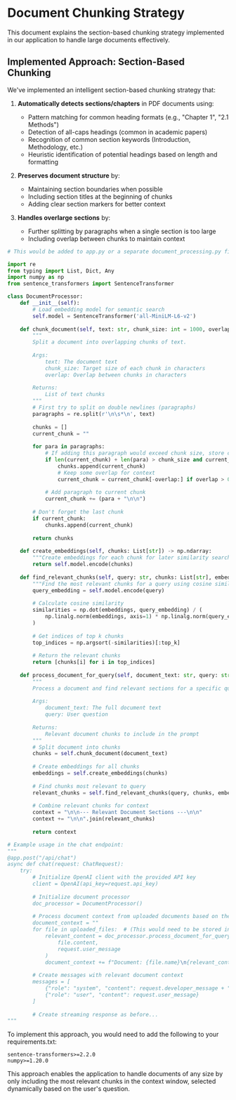 # Document Chunking Strategy

This document explains the section-based chunking strategy implemented in our application to handle large documents effectively.

## Implemented Approach: Section-Based Chunking

We've implemented an intelligent section-based chunking strategy that:

1. **Automatically detects sections/chapters** in PDF documents using:
   - Pattern matching for common heading formats (e.g., "Chapter 1", "2.1 Methods")
   - Detection of all-caps headings (common in academic papers)
   - Recognition of common section keywords (Introduction, Methodology, etc.)
   - Heuristic identification of potential headings based on length and formatting

2. **Preserves document structure** by:
   - Maintaining section boundaries when possible
   - Including section titles at the beginning of chunks
   - Adding clear section markers for better context

3. **Handles overlarge sections** by:
   - Further splitting by paragraphs when a single section is too large
   - Including overlap between chunks to maintain context

```python
# This would be added to app.py or a separate document_processing.py file

import re
from typing import List, Dict, Any
import numpy as np
from sentence_transformers import SentenceTransformer

class DocumentProcessor:
    def __init__(self):
        # Load embedding model for semantic search
        self.model = SentenceTransformer('all-MiniLM-L6-v2')
        
    def chunk_document(self, text: str, chunk_size: int = 1000, overlap: int = 200) -> List[str]:
        """
        Split a document into overlapping chunks of text.
        
        Args:
            text: The document text
            chunk_size: Target size of each chunk in characters
            overlap: Overlap between chunks in characters
            
        Returns:
            List of text chunks
        """
        # First try to split on double newlines (paragraphs)
        paragraphs = re.split(r'\n\s*\n', text)
        
        chunks = []
        current_chunk = ""
        
        for para in paragraphs:
            # If adding this paragraph would exceed chunk size, store current chunk and start a new one
            if len(current_chunk) + len(para) > chunk_size and current_chunk:
                chunks.append(current_chunk)
                # Keep some overlap for context
                current_chunk = current_chunk[-overlap:] if overlap > 0 else ""
            
            # Add paragraph to current chunk
            current_chunk += (para + "\n\n")
        
        # Don't forget the last chunk
        if current_chunk:
            chunks.append(current_chunk)
            
        return chunks
    
    def create_embeddings(self, chunks: List[str]) -> np.ndarray:
        """Create embeddings for each chunk for later similarity search"""
        return self.model.encode(chunks)
    
    def find_relevant_chunks(self, query: str, chunks: List[str], embeddings: np.ndarray, top_k: int = 3) -> List[str]:
        """Find the most relevant chunks for a query using cosine similarity"""
        query_embedding = self.model.encode(query)
        
        # Calculate cosine similarity
        similarities = np.dot(embeddings, query_embedding) / (
            np.linalg.norm(embeddings, axis=1) * np.linalg.norm(query_embedding)
        )
        
        # Get indices of top k chunks
        top_indices = np.argsort(-similarities)[:top_k]
        
        # Return the relevant chunks
        return [chunks[i] for i in top_indices]
    
    def process_document_for_query(self, document_text: str, query: str) -> str:
        """
        Process a document and find relevant sections for a specific query
        
        Args:
            document_text: The full document text
            query: User question
            
        Returns:
            Relevant document chunks to include in the prompt
        """
        # Split document into chunks
        chunks = self.chunk_document(document_text)
        
        # Create embeddings for all chunks
        embeddings = self.create_embeddings(chunks)
        
        # Find chunks most relevant to query
        relevant_chunks = self.find_relevant_chunks(query, chunks, embeddings)
        
        # Combine relevant chunks for context
        context = "\n\n--- Relevant Document Sections ---\n\n"
        context += "\n\n".join(relevant_chunks)
        
        return context

# Example usage in the chat endpoint:
"""
@app.post("/api/chat")
async def chat(request: ChatRequest):
    try:
        # Initialize OpenAI client with the provided API key
        client = OpenAI(api_key=request.api_key)
        
        # Initialize document processor
        doc_processor = DocumentProcessor()
        
        # Process document context from uploaded documents based on the query
        document_context = ""
        for file in uploaded_files:  # (This would need to be stored in a database or session)
            relevant_content = doc_processor.process_document_for_query(
                file.content, 
                request.user_message
            )
            document_context += f"Document: {file.name}\n{relevant_content}\n\n"
        
        # Create messages with relevant document context
        messages = [
            {"role": "system", "content": request.developer_message + "\n\n" + document_context},
            {"role": "user", "content": request.user_message}
        ]
        
        # Create streaming response as before...
"""
```

To implement this approach, you would need to add the following to your requirements.txt:

```
sentence-transformers>=2.2.0
numpy>=1.20.0
```

This approach enables the application to handle documents of any size by only including the most relevant chunks in the context window, selected dynamically based on the user's question.
